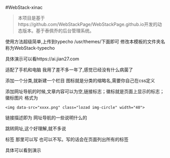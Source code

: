 #WebStack-xinac

>本项目是基于https://github.com/WebStackPage/WebStackPage.github.io开发的动态版本。基于泰佩乔的后台管理系统。


使用方法超级简单,上传到typecho /usr/themes/下面即可 修改本模板的文件夹名称为WebStack-typecho

具体演示可以看https://ai.jian27.com

适配了手机和电脑 我用了差不多一年了,感觉已经没有什么病菌了

添加一个分类,就新建一个栏目 图标就是分类的缩略名,需要你自己在css定义

添加网址导航的时候,文章内容可以为空,链接标志；徽标就是页面上显示的标志；徽标图片 格式为
```
<img data-src="xxxx.png" class="lozad img-circle" width="40">
```
链接描述即为 网址导航的一些说明什么的

跳转网址,这个好理解,就不多说

标签 那里可以写 也可以不写。写的话会在页面列出所有的标签

具体可以看到演示
